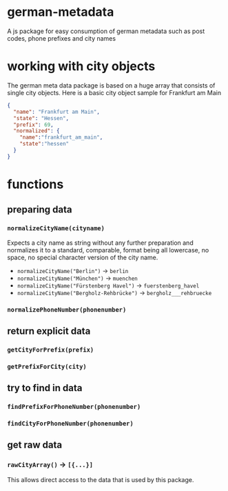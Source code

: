 # german-metadata
A js package for easy consumption of german metadata such as post codes, phone prefixes and city names

# working with city objects
The german meta data package is based on a huge array that consists of single city objects. Here is a basic city object sample for Frankfurt am  Main
```json
{
  "name": "Frankfurt am Main",
  "state": "Hessen",
  "prefix": 69,
  "normalized": {
    "name":"frankfurt_am_main",
    "state":"hessen"
  } 
}
```

# functions
## preparing data
### ```normalizeCityName(cityname)```
Expects a city name as string without any further preparation and normalizes it to a standard, comparable, format being all lowercase, no space, no special character version of the city name.
- ```normalizeCityName("Berlin")``` -> ```berlin```
- ```normalizeCityName("München")``` -> ```muenchen```
- ```normalizeCityName("Fürstenberg Havel")``` -> ```fuerstenberg_havel```
- ```normalizeCityName("Bergholz-Rehbrücke")``` -> ```bergholz___rehbruecke```

### ```normalizePhoneNumber(phonenumber)```



## return explicit data

### ```getCityForPrefix(prefix)```

### ```getPrefixForCity(city)```

## try to find in data

### ```findPrefixForPhoneNumber(phonenumber)```

### ```findCityForPhoneNumber(phonenumber)```

## get raw data
### ```rawCityArray()``` -> ```[{...}]```
This allows direct access to the data that is used by this package.
```const germanCities = geme.rawCityArray()
